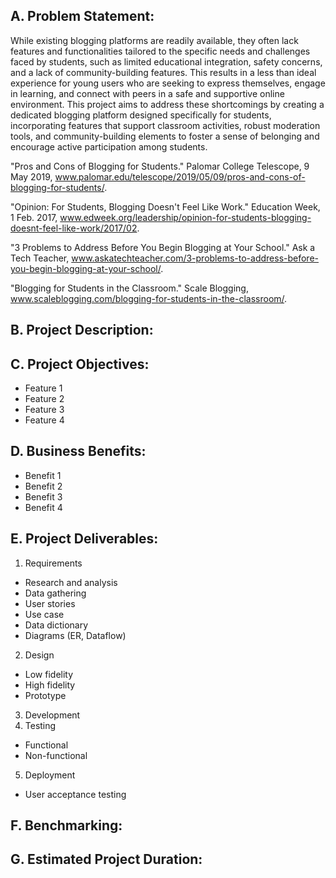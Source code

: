 ## A. Problem Statement:

 While existing blogging platforms are readily available, they often lack features and functionalities tailored to the specific needs and challenges faced by students, such as limited educational integration, safety concerns, and a lack of community-building features.  This results in a less than ideal experience for young users who are seeking to express themselves, engage in learning, and connect with peers in a safe and supportive online environment. This project aims to address these shortcomings by creating a dedicated blogging platform designed specifically for students, incorporating features that support classroom activities, robust moderation tools, and community-building elements to foster a sense of belonging and encourage active participation among students.
 
 "Pros and Cons of Blogging for Students." Palomar College Telescope, 9 May 2019, www.palomar.edu/telescope/2019/05/09/pros-and-cons-of-blogging-for-students/.
 
"Opinion: For Students, Blogging Doesn't Feel Like Work." Education Week, 1 Feb. 2017, www.edweek.org/leadership/opinion-for-students-blogging-doesnt-feel-like-work/2017/02.
 
"3 Problems to Address Before You Begin Blogging at Your School." Ask a Tech Teacher, www.askatechteacher.com/3-problems-to-address-before-you-begin-blogging-at-your-school/.
 
 "Blogging for Students in the Classroom." Scale Blogging, www.scaleblogging.com/blogging-for-students-in-the-classroom/.

## B. Project Description:


## C. Project Objectives:

- Feature 1
- Feature 2
- Feature 3
- Feature 4
## D. Business Benefits:

- Benefit 1
- Benefit 2
- Benefit 3
- Benefit 4
  
## E. Project Deliverables:

1. Requirements
- Research and analysis
- Data gathering
- User stories
- Use case
- Data dictionary
- Diagrams (ER, Dataflow)
2.  Design
- Low fidelity
- High fidelity
- Prototype
3. Development
4. Testing
- Functional
- Non-functional
5. Deployment
- User acceptance testing
## F. Benchmarking:

## G. Estimated Project Duration:
